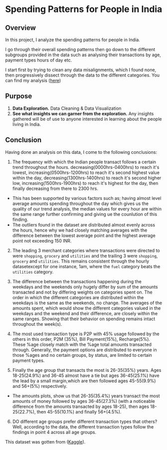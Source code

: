 # Spending Patterns for People in India
## Overview
In this project, I analyze the spending patterns for people in India.

I go through their overall spending patterns then go down to the different subgroups provided in the data such as analysing their transactions by age, payment types hours of day etc.

I start first by trying to clean any data misalignments, which I found none, then progressively dissect through the data to the different categories. You can find my analysis ([here](https://github.com/evansmwangik/Spending-Habits-for-People-in-India/blob/master/UPI%20Transactions%202024%20Dataset%20EDA1.ipynb))

## Purpose
1. **Data Exploration.** Data Cleaning & Data Visualization
2. **See what insights we can garner from the exploration.** Any insights gathered will be of use to anyone interested in learning about the people living in India.

## Conclusion
Having done an analysis on this data, I come to the following conclusions:
1. The frequency with which the Indian people transact follows a certain trend throughout the hours. decreasing(0000hrs-0400hrs) to reach it's lowest, increasing(0500hrs-1200hrs) to reach it's second highest value within the day, decreasing(1300hrs-1400hrs) to reach it's second higher low, increasing(1500hrs-1900hrs) to reach it's highest for the day, then finally decreasing from there to 2300 hrs.
- This has been supported by various factors such as; having almost level average amounts spending throughout the day which gives us the quality of our trend analysis, the median values for every hour are within the same range further confirming and giving ue the counlution of this finding.
- The outliers found in the dataset are distributed almost evenly across the hours, hence why we had closely matching averages with the difference between the lowest average point and the highest average point not exceeding 150 INR.

2. The leading 3 merchant categories where transactions were directed to were `shopping`, `grocery` and `utilities` and the trailing 3 were `shopping`, `grocery` and `utilities`. This remains consistent through the hourly datasetexcept for one instance, 1am, where the `fuel` category beats the `utilities` category.

3. The difference between the transactions happening during the weekdays and the weekends only hugely differ by sum of the amounts transacted and not by differing weights on categories spent on. The order in which the different categories are distributed within the weekdays is the same as the weekends, no change. The averages of the amounts spent, which would show the different categories valued in the weekdays and the weekend and their difference, are closely within the same ranges. Showing that their behavior on spending remains intact throughout the week(s).

4. The most used transaction type is P2P with 45% usage followed by the others in this order, P2M (35%), Bill Payment(15%), Recharge(5%). These %age closely match with the %age total amounts transacted through. Generally, the payment options are distributed to everyone in those %ages and no certain groups, by status, are limited to certain payment types.

5. Finally the age group that transacts the most is 26-35(35%) years. Ages 18-25(24.9%) and 36-45 almost have a tie but ages 36-45(25.1%) have the lead by a small margin,which are then followed ages 45-55(9.9%) and 56+(5%) respectively.
- The amounts plots, show us that 26-35(35.4%) years transact the most amounts of money followed by ages 36-45(27.3%) (with a noticeable difference from the amounts transacted by ages 18-25), then ages 18-25(22.7%), then 45-55(10.1%) and finally 56+(4.5%).

6. DO different age groups prefer different transaction types that others? Well, according to the data, the different transaction types follow the findings in point 4 across all age groups.


This dataset was gotten from ([Kaggle](https://www.kaggle.com/datasets/skullagos5246/upi-transactions-2024-dataset?resource=download)).




